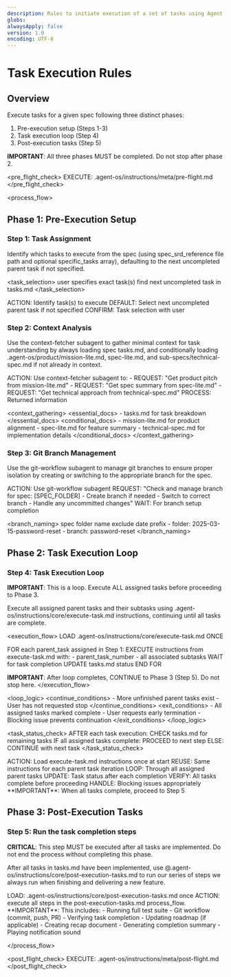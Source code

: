 ```yaml
---
description: Rules to initiate execution of a set of tasks using Agent OS
globs:
alwaysApply: false
version: 1.0
encoding: UTF-8
---
```


# Task Execution Rules

## Overview

Execute tasks for a given spec following three distinct phases:
1. Pre-execution setup (Steps 1-3)
2. Task execution loop (Step 4)
3. Post-execution tasks (Step 5)

**IMPORTANT**: All three phases MUST be completed. Do not stop after phase 2.

<pre_flight_check>
  EXECUTE: .agent-os/instructions/meta/pre-flight.md
</pre_flight_check>

<process_flow>

## Phase 1: Pre-Execution Setup

<step number="1" name="task_assignment">

### Step 1: Task Assignment

Identify which tasks to execute from the spec (using spec_srd_reference file path and optional specific_tasks array), defaulting to the next uncompleted parent task if not specified.

<task_selection>
  <explicit>user specifies exact task(s)</explicit>
  <implicit>find next uncompleted task in tasks.md</implicit>
</task_selection>

<instructions>
  ACTION: Identify task(s) to execute
  DEFAULT: Select next uncompleted parent task if not specified
  CONFIRM: Task selection with user
</instructions>

</step>

<step number="2" subagent="context-fetcher" name="context_analysis">

### Step 2: Context Analysis

Use the context-fetcher subagent to gather minimal context for task understanding by always loading spec tasks.md, and conditionally loading .agent-os/product/mission-lite.md, spec-lite.md, and sub-specs/technical-spec.md if not already in context.

<instructions>
  ACTION: Use context-fetcher subagent to:
    - REQUEST: "Get product pitch from mission-lite.md"
    - REQUEST: "Get spec summary from spec-lite.md"
    - REQUEST: "Get technical approach from technical-spec.md"
  PROCESS: Returned information
</instructions>


<context_gathering>
  <essential_docs>
    - tasks.md for task breakdown
  </essential_docs>
  <conditional_docs>
    - mission-lite.md for product alignment
    - spec-lite.md for feature summary
    - technical-spec.md for implementation details
  </conditional_docs>
</context_gathering>

</step>

<step number="3" subagent="git-workflow" name="git_branch_management">

### Step 3: Git Branch Management

Use the git-workflow subagent to manage git branches to ensure proper isolation by creating or switching to the appropriate branch for the spec.

<instructions>
  ACTION: Use git-workflow subagent
  REQUEST: "Check and manage branch for spec: [SPEC_FOLDER]
            - Create branch if needed
            - Switch to correct branch
            - Handle any uncommitted changes"
  WAIT: For branch setup completion
</instructions>

<branch_naming>
  <source>spec folder name</source>
  <format>exclude date prefix</format>
  <example>
    - folder: 2025-03-15-password-reset
    - branch: password-reset
  </example>
</branch_naming>

</step>

## Phase 2: Task Execution Loop

<step number="4" name="task_execution_loop">

### Step 4: Task Execution Loop

**IMPORTANT**: This is a loop. Execute ALL assigned tasks before proceeding to Phase 3.

Execute all assigned parent tasks and their subtasks using .agent-os/instructions/core/execute-task.md instructions, continuing until all tasks are complete.

<execution_flow>
  LOAD .agent-os/instructions/core/execute-task.md ONCE

  FOR each parent_task assigned in Step 1:
    EXECUTE instructions from execute-task.md with:
      - parent_task_number
      - all associated subtasks
    WAIT for task completion
    UPDATE tasks.md status
  END FOR

  **IMPORTANT**: After loop completes, CONTINUE to Phase 3 (Step 5). Do not stop here.
</execution_flow>

<loop_logic>
  <continue_conditions>
    - More unfinished parent tasks exist
    - User has not requested stop
  </continue_conditions>
  <exit_conditions>
    - All assigned tasks marked complete
    - User requests early termination
    - Blocking issue prevents continuation
  </exit_conditions>
</loop_logic>

<task_status_check>
  AFTER each task execution:
    CHECK tasks.md for remaining tasks
    IF all assigned tasks complete:
      PROCEED to next step
    ELSE:
      CONTINUE with next task
</task_status_check>

<instructions>
  ACTION: Load execute-task.md instructions once at start
  REUSE: Same instructions for each parent task iteration
  LOOP: Through all assigned parent tasks
  UPDATE: Task status after each completion
  VERIFY: All tasks complete before proceeding
  HANDLE: Blocking issues appropriately
  **IMPORTANT**: When all tasks complete, proceed to Step 5
</instructions>

</step>

## Phase 3: Post-Execution Tasks

<step number="5" name="post_execution_tasks">

### Step 5: Run the task completion steps

**CRITICAL**: This step MUST be executed after all tasks are implemented. Do not end the process without completing this phase.

After all tasks in tasks.md have been implemented, use @.agent-os/instructions/core/post-execution-tasks.md to run our series of steps we always run when finishing and delivering a new feature.

<instructions>
  LOAD: .agent-os/instructions/core/post-execution-tasks.md once
  ACTION: execute all steps in the post-execution-tasks.md process_flow.
  **IMPORTANT**: This includes:
    - Running full test suite
    - Git workflow (commit, push, PR)
    - Verifying task completion
    - Updating roadmap (if applicable)
    - Creating recap document
    - Generating completion summary
    - Playing notification sound
</instructions>

</step>

</process_flow>

<post_flight_check>
  EXECUTE: .agent-os/instructions/meta/post-flight.md
</post_flight_check>
